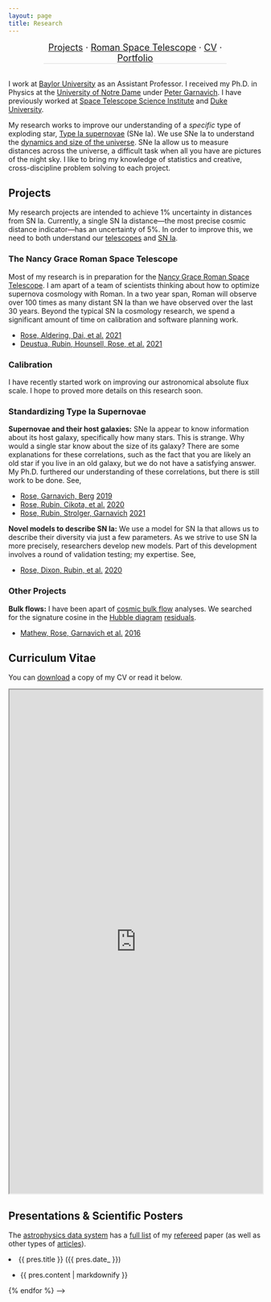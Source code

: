 ```yaml
---
layout: page
title: Research
---
```


<!-- [ [About my Research](#about) · [Research Projects](#projects) · [CV](#cv) · [Portfolio](#portfolio) ] -->

<!-- [[About my Research](#about)] · [[Research Projects](#projects)] · [[CV](#cv)] · [[Portfolio](#portfolio)] -->

<!-- * [About my Research](#about)
* [Research Projects](#projects)
* [CV](#cv)
* [Portfolio](#portfolio) -->


<!-- background-color: #eeeeee -->
<div style="text-align: center; font-size: 18px; border-bottom: 1px solid #dddddd; margin-left: 70px; margin-right: 70px">
<!-- <a href="#about">About my Research</a> ·  -->
<a href="#projects">Projects</a> · <a href="#roman">Roman Space Telescope</a> · <a href="#cv">CV</a> · <a href="#portfolio">Portfolio</a>
</div>
<br>

<!-- <div style="border:2px; border-style:solid; border-color:#000000; padding: 3px; display: inline-block; border-radius: 10px;">example</div> -->
<!-- <div style="border:2px; border-style:solid; border-color:#000000; padding: 3px; display: inline-block; border-radius: 10px;"><a href="#about">About my Research</a></div> 
<div style="border:2px; border-style:solid; border-color:#000000; padding: 3px; display: inline-block; border-radius: 10px;"><a href="#projects">Research Projects</a></div> 
<div style="border:2px; border-style:solid; border-color:#000000; padding: 3px; display: inline-block; border-radius: 10px;"><a href="#cv">CV</a></div> 
<div style="border:2px; border-style:solid; border-color:#000000; padding: 3px; display: inline-block; border-radius: 10px;"><a href="#portfolio">Portfolio</a></div> -->


<!-- <a id="about"></a>
## About my Research  -->

I work at [Baylor University][baylor] as an Assistant Professor.
I received my Ph.D. in Physics at the [University of Notre Dame][nd-phys] under [Peter Garnavich][peter]. I have previously worked at [Space Telescope Science Institute][stsci] and [Duke University][duke].

[baylor]: https://www.baylor.edu/physics/
[nd-phys]: https://www.physics.nd.edu
[duke]: https://phy.duke.edu
[stsci]: https://www.stsci.edu
[peter]: https://physics.nd.edu/people/faculty/peter-garnavich/



My research works to improve our understanding of a *specific* type of exploding star, [Type Ia supernovae][sn] (SNe Ia). We use SNe Ia to understand the [dynamics and size of the universe][obs-cosmology]. SNe Ia allow us to measure distances across the universe, a difficult task when all you have are pictures of the night sky.
I like to bring my knowledge of statistics and creative, cross-discipline problem solving to each project.

[sn]: https://en.wikipedia.org/wiki/Type_Ia_supernova
[obs-cosmology]: https://en.wikipedia.org/wiki/Observational_cosmology


<a id="projects"></a>
## Projects

My research projects are intended to achieve 1% uncertainty in distances from SN Ia. Currently, a single SN Ia distance—the most precise cosmic distance indicator—has an uncertainty of 5%. In order to improve this, we need to both understand our [telescopes](#cal) and [SN Ia](#standardizing).

<!-- <div style="padding-left: 25px; padding-right: 25px"> Use this to bring in the sub-projects -->
<!-- Or just use class="wrapper" -->
<a id="roman"></a>
### The Nancy Grace Roman Space Telescope

Most of my research is in preparation for the [Nancy Grace Roman Space Telescope][roman]. I am apart of a team of scientists thinking about how to optimize supernova cosmology with Roman. In a two year span, Roman will observe over 100 times as many distant SN Ia than we have observed over the last 30 years. Beyond the typical SN Ia cosmology research, we spend a significant amount of time on calibration and software planning work.

<p><div id="launch-readiness"></div></p>
<script src="js/launch_countdown.js"></script>

[roman]: https://roman.gsfc.nasa.gov

* [Rose, Aldering, Dai, et al.](https://ui.adsabs.harvard.edu/abs/2021arXiv210401199R/abstract) [2021](https://arxiv.org/abs/2104.01199)
* [Deustua, Rubin, Hounsell, Rose, et al.](https://ui.adsabs.harvard.edu/abs/2021RNAAS...5...66D/abstract) [2021](https://iopscience.iop.org/article/10.3847/2515-5172/abf1fb)


<a id="cal"></a>
### Calibration

I have recently started work on improving our astronomical absolute flux scale. I hope to proved more details on this research soon.

<a id="standardizing"></a>
### Standardizing Type Ia Supernovae

**Supernovae and their host galaxies:** 
SNe Ia appear to know information about its host galaxy, specifically how many stars. This is strange. Why would a single star know about the size of its galaxy? 
There are some explanations for these correlations, such as the fact that you are likely an old star if you live in an old galaxy, but we do not have a satisfying answer. My Ph.D. furthered our understanding of these correlations, but there is still work to be done. See,

* [Rose, Garnavich, Berg](https://ui.adsabs.harvard.edu/abs/2019ApJ...874...32R/abstract) [2019](https://iopscience.iop.org/article/10.3847/1538-4357/ab0704)
* [Rose, Rubin, Cikota, et al.](https://ui.adsabs.harvard.edu/abs/2020ApJ...896L...4R/abstract) [2020](https://iopscience.iop.org/article/10.3847/2041-8213/ab94ad)
* [Rose, Rubin, Strolger, Garnavich](https://ui.adsabs.harvard.edu/abs/2020arXiv201201460R/abstract) [2021](https://ui.adsabs.harvard.edu/link_gateway/2020arXiv201201460R/EPRINT_HTML)

**Novel models to describe SN Ia:**
We use a model for SN Ia that allows us to describe their diversity via just a few parameters. As we strive to use SN Ia more precisely, researchers develop new models. Part of this development involves a round of validation testing; my expertise. See, 

* [Rose, Dixon, Rubin, et al.](https://ui.adsabs.harvard.edu/abs/2020ApJ...890...60R/abstract) [2020](https://iopscience.iop.org/article/10.3847/1538-4357/ab698d)


### Other Projects

**Bulk flows:** 
I have been apart of <a href="https://en.wikipedia.org/wiki/Dark_flow">cosmic bulk flow</a> analyses. We searched for the signature cosine in the <a href="https://en.wikipedia.org/wiki/Hubble%27s_law#Hubble_Diagram">Hubble diagram</a> <a href="https://en.wikipedia.org/wiki/Errors_and_residuals">residuals</a>.

* [Mathew, Rose, Garnavich et al.](https://ui.adsabs.harvard.edu/#abs/2016ApJ...827...60M/abstract) [2016](https://iopscience.iop.org/article/10.3847/0004-637X/827/1/60)


<a id="cv"></a>
## Curriculum Vitae

You can <a href="https://github.com/benjaminrose/CV/raw/master-pdf/Rose_CV.pdf">download</a> a copy of my CV or read it below.

<!-- one of these answers, by Lukasz Korzybiski, shows how to use docs.google's embed for any pdf. http://stackoverflow.com/questions/291813/recommended-way-to-embed-pdf-in-html#291823 -->
<div class="auto-resizable-iframe">
    <div>
            <iframe src="https://docs.google.com/gview?url=https://github.com/benjaminrose/CV/raw/master-pdf/Rose_CV.pdf&amp;embedded=true" width="100%" height="1000"></iframe>
    </div>
</div>
<p></p>


<a id="portfolio"></a>
## Presentations & Scientific Posters

<!-- My projects of interest are listed above with a few example papers.  -->

The [astrophysics data system][ads] has a [full list] of my [refereed] paper (as well as other types of [articles]). 

[ads]: https://ui.adsabs.harvard.edu
[full list]: https://ui.adsabs.harvard.edu/search/p_=0&q=orcid%3A0000-0002-1873-8973&sort=date%20desc%2C%20bibcode%20desc
[refereed]: https://ui.adsabs.harvard.edu/search/filter_property_fq_property=AND&filter_property_fq_property=property%3A%22refereed%22&fq=%7B!type%3Daqp%20v%3D%24fq_property%7D&fq_property=(property%3A%22refereed%22)&q=orcid%3A0000-0002-1873-8973&sort=date%20desc%2C%20bibcode%20desc&p_=0
[articles]: https://ui.adsabs.harvard.edu/search/filter_property_fq_property=AND&filter_property_fq_property=property%3A%22notrefereed%22&fq=%7B!type%3Daqp%20v%3D%24fq_property%7D&fq_property=(property%3A%22notrefereed%22)&q=orcid%3A0000-0002-1873-8973&sort=date%20desc%2C%20bibcode%20desc&p_=0


<!-- Here is a reverse chronological list of non-papers: posters, talks, and other unpublished content.

<ul>
{% for pres in site.presentations reversed %}
<!-- Just link to the file rather than visually naming it. -->
  <!-- <li> {{ pres.title }} ({{ pres.date_ }}) - {{ pres.file }}</li> -->
  <li> {{ pres.title }} ({{ pres.date_ }})</li>
    <ul>
      <li>{{ pres.content | markdownify }}</li>
      </ul>
{% endfor %}
</ul>  -->